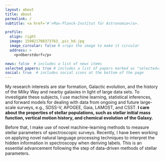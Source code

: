 ```yaml
---
layout: about
title: about
permalink: /
subtitle: <a href='#'>Max-Planck-Institut für Astronomie</a>.

profile:
  align: right
  image: 159821708373763_.pic_hd.jpg
  image_circular: false # crops the image to make it circular
  address: >
    <p>Oberstdorf</p>

news: false  # includes a list of news items
selected_papers: true # includes a list of papers marked as "selected={true}"
social: true  # includes social icons at the bottom of the page
---
```

My research interests are star formation, Galactic evolution, and the history of the Milky Way and nearby galaxies in light of large data sets. To investigate these subjects, I use machine learning, statistical inferences, and forward models for dealing with data from ongoing and future large-scale surveys, e.g., SDSS-V, APOGEE, Gaia, LAMOST, and CSST. **I care about the properties of stellar populations, such as stellar initial mass function, vertical motion history, and chemical evolution of the Galaxy.**

Before that, I make use of novel machine-learning methods to measure stellar parameters of spectroscopic surveys. Recently, I have been working on applying novel natural language processing techniques to interpret the hidden information in spectroscopy when deriving labels. This is an essential advancement following the step of data-driven methods of stellar parameters.

